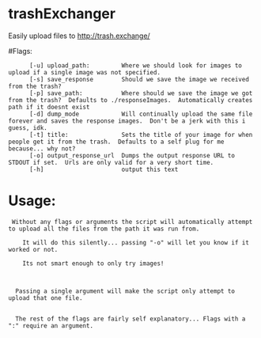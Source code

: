 # trashExchanger
Easily upload files to http://trash.exchange/


#Flags:
```
      [-u] upload_path:         Where we should look for images to upload if a single image was not specified.
      [-s] save_response        Should we save the image we received from the trash?
      [-p] save_path:           Where should we save the image we got from the trash?  Defaults to ./responseImages.  Automatically creates path if it doesnt exist
      [-d] dump_mode            Will continually upload the same file forever and saves the response images.  Don't be a jerk with this i guess, idk.
      [-t] title:               Sets the title of your image for when people get it from the trash.  Defaults to a self plug for me because... why not?
      [-o] output_response_url  Dumps the output response URL to STDOUT if set.  Urls are only valid for a very short time.
      [-h]                      output this text
```

#    Usage:
 
     Without any flags or arguments the script will automatically attempt to upload all the files from the path it was run from.
 
        It will do this silently... passing "-o" will let you know if it worked or not.
 
        Its not smart enough to only try images!



      Passing a single argument will make the script only attempt to upload that one file.


      The rest of the flags are fairly self explanatory... Flags with a ":" require an argument. 